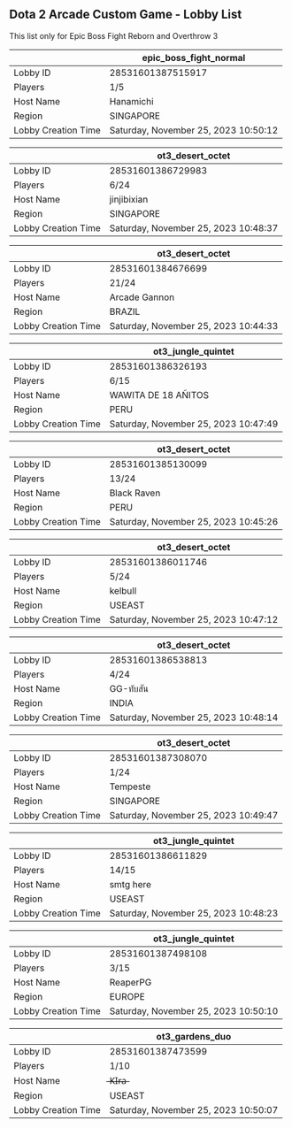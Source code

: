 ## Dota 2 Arcade Custom Game - Lobby List

This list only for Epic Boss Fight Reborn and Overthrow 3

|  | epic_boss_fight_normal |
| ------ | ------ |
| Lobby ID | 28531601387515917 |
| Players | 1/5 |
| Host Name | Hanamichi |
| Region | SINGAPORE |
| Lobby Creation Time | Saturday, November 25, 2023 10:50:12 |


|  | ot3_desert_octet |
| ------ | ------ |
| Lobby ID | 28531601386729983 |
| Players | 6/24 |
| Host Name | jinjibixian |
| Region | SINGAPORE |
| Lobby Creation Time | Saturday, November 25, 2023 10:48:37 |


|  | ot3_desert_octet |
| ------ | ------ |
| Lobby ID | 28531601384676699 |
| Players | 21/24 |
| Host Name | Arcade Gannon |
| Region | BRAZIL |
| Lobby Creation Time | Saturday, November 25, 2023 10:44:33 |


|  | ot3_jungle_quintet |
| ------ | ------ |
| Lobby ID | 28531601386326193 |
| Players | 6/15 |
| Host Name | WAWITA DE 18 AÑITOS |
| Region | PERU |
| Lobby Creation Time | Saturday, November 25, 2023 10:47:49 |


|  | ot3_desert_octet |
| ------ | ------ |
| Lobby ID | 28531601385130099 |
| Players | 13/24 |
| Host Name | Black Raven |
| Region | PERU |
| Lobby Creation Time | Saturday, November 25, 2023 10:45:26 |


|  | ot3_desert_octet |
| ------ | ------ |
| Lobby ID | 28531601386011746 |
| Players | 5/24 |
| Host Name | kelbull |
| Region | USEAST |
| Lobby Creation Time | Saturday, November 25, 2023 10:47:12 |


|  | ot3_desert_octet |
| ------ | ------ |
| Lobby ID | 28531601386538813 |
| Players | 4/24 |
| Host Name | GG-ทับสัน |
| Region | INDIA |
| Lobby Creation Time | Saturday, November 25, 2023 10:48:14 |


|  | ot3_desert_octet |
| ------ | ------ |
| Lobby ID | 28531601387308070 |
| Players | 1/24 |
| Host Name | Tempeste |
| Region | SINGAPORE |
| Lobby Creation Time | Saturday, November 25, 2023 10:49:47 |


|  | ot3_jungle_quintet |
| ------ | ------ |
| Lobby ID | 28531601386611829 |
| Players | 14/15 |
| Host Name | smtg here |
| Region | USEAST |
| Lobby Creation Time | Saturday, November 25, 2023 10:48:23 |


|  | ot3_jungle_quintet |
| ------ | ------ |
| Lobby ID | 28531601387498108 |
| Players | 3/15 |
| Host Name | ReaperPG |
| Region | EUROPE |
| Lobby Creation Time | Saturday, November 25, 2023 10:50:10 |


|  | ot3_gardens_duo |
| ------ | ------ |
| Lobby ID | 28531601387473599 |
| Players | 1/10 |
| Host Name | ̶K̶I̶r̶a̶ |
| Region | USEAST |
| Lobby Creation Time | Saturday, November 25, 2023 10:50:07 |


